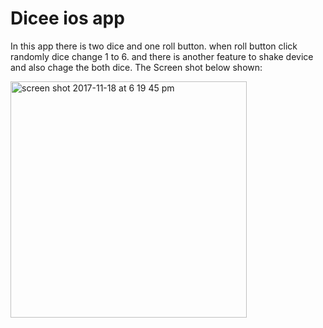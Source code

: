# Dicee ios app

In this app there is two dice and one roll button. when roll button click randomly dice change 1 to 6. and there is another feature to shake device and also chage the both dice. The Screen shot below shown: 

<img width="378" alt="screen shot 2017-11-18 at 6 19 45 pm" src="https://user-images.githubusercontent.com/10769565/32980322-5248b656-cc8e-11e7-9d14-6ea7d8e32ae4.png">

